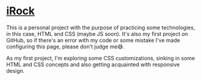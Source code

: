 # <a href = "https://hbortolim.github.io/">iRock</a>

<div>
  <p> This is a personal project with the purpose of practicing some technologies, in this case, HTML and CSS (maybe JS soon). It's also my first project on GitHub, so if there's    an error with my code or some mistake I've made configuring this page, please don't judge me😅.</p>
  <p> As my first project, I'm exploring some CSS customizations, sinking in some HTML and CSS concepts and also getting acquainted with responsive design.</p>
</div>
